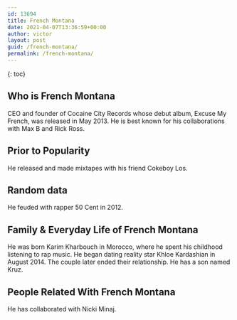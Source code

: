 ```yaml
---
id: 13694
title: French Montana
date: 2021-04-07T13:36:59+00:00
author: victor
layout: post
guid: /french-montana/
permalink: /french-montana/
---
```



{: toc}


## Who is French Montana



CEO and founder of Cocaine City Records whose debut album, Excuse My French, was released in May 2013. He is best known for his collaborations with Max B and Rick Ross.

                
                
                
## Prior to Popularity



He released and made mixtapes with his friend Cokeboy Los.

                
                
                
## Random data



He feuded with rapper 50 Cent in 2012.

                
                
                
## Family & Everyday Life of French Montana



He was born Karim Kharbouch in Morocco, where he spent his childhood listening to rap music. He began dating reality star Khloe Kardashian in August 2014. The couple later ended their relationship. He has a son named Kruz.

                
                
                
## People Related With French Montana



He has collaborated with Nicki Minaj.

                
              
            
          
          
          